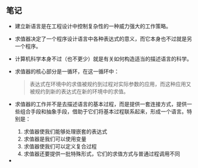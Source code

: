 
## 笔记


- 建立新语言是在工程设计中控制复杂性的一种威力强大的工作策略。
- 求值器决定了一个程序设计语言中各种表达式的意义，而它本身也不过就是另一个程序。
- 计算机科学本身不过（也不更少）就是有关如何构造适当的描述语言的科学。
- 求值器的核心部分是一循环，在这一循环中：
    
    > 表达式在环境中的求值被规约到过程对实际参数的应用，而这种应用又被规约到新的表达式在新的环境中的求值。

- 求值器的工作并不是去描述语言的基本过程，而是提供一套连接方式，提供一些组合手段和抽象手段，借助于它们将基本过程联系起来，形成一个语言。特别是：

    1. 求值器使我们能够处理嵌套的表达式
    2. 求值器是我们可以使用变量
    3. 求值器使我们可以定义复合过程  
    4. 求值器还要提供一批特殊形式，它们的求值方式与普通过程调用不同
-     